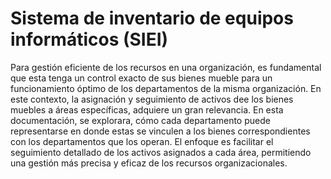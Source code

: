 # Sistema de inventario de equipos informáticos (SIEI)

Para gestión eficiente de los recursos en una organización, es fundamental que esta tenga un control exacto de sus bienes mueble para un funcionamiento óptimo de los departamentos de la misma organización. En este contexto, la asignación y seguimiento de activos dee los bienes muebles a áreas específicas, adquiere un gran relevancia. En esta documentación, se explorara, cómo cada departamento puede representarse en donde estas se vinculen a los bienes correspondientes con los departamentos que los operan. El enfoque es facilitar el seguimiento detallado de los activos asignados a cada área, permitiendo una gestión más precisa y eficaz de los recursos organizacionales.
